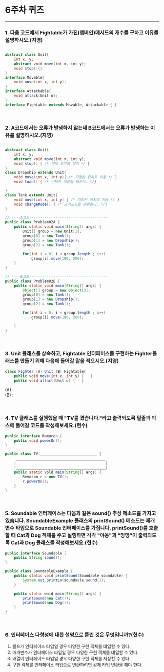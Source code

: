 # 6주차 퀴즈
<hr>

### 1. 다음 코드에서 Fightable가 가진(멤버인)메서드의 개수를 구하고 이유를 설명하시오.(지영)

```java

abstract class Unit{
    int x, y;
    abstract void move(int x, int y);
    void stop(){}
}
interface Movable{
    void move(int x, int y);
}
interface Attackable{
    void attack(Unit u);
}
interface Fightable extends Movable, Attackable { }

```
<br>

### 2. A코드에서는 오류가 발생하지 않는데 B코드에서는 오류가 발생하는 이유를 설명하시오.(지영)

```java

abstract class Unit{
    int x, y;
    abstract void move(int x, int y);
    void stop() { /* 현재 위치에 정지 */ }
}
class Dropship extends Unit{
    void move(int x, int y){ /* 지정된 위치로 이동 */ }
    void load() { /* 선택된 대상을 태운다. */}

}
class Tank extends Unit{
    void move(int x, int y) { /* 지정된 위치로 이동 */ }
    void changeMode() { /* 공격모드를 변환한다. */}
}

// ----A코드------------------------------------
public class Problem02A {
    public static void main(String[] args) {
        Unit[] group = new Unit[3];
        group[0] = new Tank();
        group[1] = new Dropship();
        group[2] = new Tank();
        
        for(int i = 0; i < group.length ; i++)
            group[i].move(100, 200);
    }
}

// ----B코드------------------------------------
public class Problem02B {
    public static void main(String[] args) {
        Object[] group = new Object[3];
        group[0] = new Tank();
        group[1] = new Dropship();
        group[2] = new Tank();

        for(int i = 0; i < group.length ; i++)
            group[i].move(100, 200);

    }
}


```
<br>

### 3. Unit 클래스를 상속하고, Fightable 인터페이스를 구현하는 Fighter클래스를 만들기 위해 다음에 들어갈 말을 적으시오.(지영)

```java
class Fighter (A) Unit (B) Fightable{
    public void move(int x, int y) {   }
    public void attact(Unit u) {   }
```

(A) : <br>
(B) : 


<br>

### 4. TV 클래스를 실행했을 때 "TV를 켰습니다."라고 출력되도록 밑줄과 박스에 들어갈 코드를 작성해보세요.(현수)

```java
public interface Remocon {
    public void powerOn();
}
```
```java
public class TV __________________________ {
     _________________________________________
    |                                         |   
    |_________________________________________|
    public static vold main(String[] args) {
        Remocon r = new TV();
        r.powerOn();
    }
}
```

<br>

### 5. Soundable 인터페이스는 다음과 같은 sound() 추상 메소드를 가지고 있습니다. SoundableExample 클래스의 printSound() 메소드는 매개변수 타입으로 Soundable 인터페이스를 가집니다. printSound()를 호출할 때 Cat과 Dog 객체를 주고 실행하면 각각 "야옹"과 "멍멍"이 출력되도록 Cat과 Dog 클래스를 작성해보세요.(현수)

```java
public interface Soundable {
    public String sound();
}
```
```java
public class SoundableExample {
    public static void printSound(Soundable soundable) {
        System.out.printLn(soundavle.sound());
    }

    public static woid main(String[] args) {
        printSound(new Cat());
        printSound(new Dog());
    }
}
```

<br>

### 6. 인터페이스 다형성에 대한 설명으로 틀린 것은 무엇입니까?(현수)

1. 필드가 인터페이스 타입일 경우 다양한 구현 객체를 대입할 수 있다.
2. 매개변수가 인터페이스 타입일 경우 다양한 구현 객체를 대입할 수 있다.
3. 배열이 인터페이스 타입일 경우 다양한 구현 객체를 저장할 수 있다.
4. 구현 객체를 인터페이스 타입으로 변환하려면 강제 타입 변환을 해야 한다.

<br>